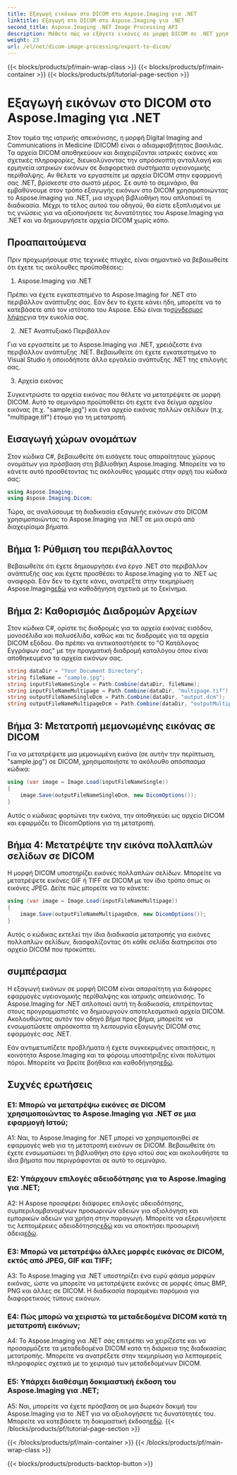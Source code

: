 ```yaml
---
title: Εξαγωγή εικόνων στο DICOM στο Aspose.Imaging για .NET
linktitle: Εξαγωγή στο DICOM στο Aspose.Imaging για .NET
second_title: Aspose.Imaging .NET Image Processing API
description: Μάθετε πώς να εξάγετε εικόνες σε μορφή DICOM σε .NET χρησιμοποιώντας το Aspose.Imaging. Μετατρέψτε ιατρικές εικόνες χωρίς κόπο.
weight: 23
url: /el/net/dicom-image-processing/export-to-dicom/
---
```


{{< blocks/products/pf/main-wrap-class >}}
{{< blocks/products/pf/main-container >}}
{{< blocks/products/pf/tutorial-page-section >}}

# Εξαγωγή εικόνων στο DICOM στο Aspose.Imaging για .NET

Στον τομέα της ιατρικής απεικόνισης, η μορφή Digital Imaging and Communications in Medicine (DICOM) είναι ο αδιαμφισβήτητος βασιλιάς. Τα αρχεία DICOM αποθηκεύουν και διαχειρίζονται ιατρικές εικόνες και σχετικές πληροφορίες, διευκολύνοντας την απρόσκοπτη ανταλλαγή και ερμηνεία ιατρικών εικόνων σε διαφορετικά συστήματα υγειονομικής περίθαλψης. Αν θέλετε να εργαστείτε με αρχεία DICOM στην εφαρμογή σας .NET, βρίσκεστε στο σωστό μέρος. Σε αυτό το σεμινάριο, θα εμβαθύνουμε στον τρόπο εξαγωγής εικόνων στο DICOM χρησιμοποιώντας το Aspose.Imaging για .NET, μια ισχυρή βιβλιοθήκη που απλοποιεί τη διαδικασία. Μέχρι το τέλος αυτού του οδηγού, θα είστε εξοπλισμένοι με τις γνώσεις για να αξιοποιήσετε τις δυνατότητες του Aspose.Imaging για .NET και να δημιουργήσετε αρχεία DICOM χωρίς κόπο.

## Προαπαιτούμενα

Πριν προχωρήσουμε στις τεχνικές πτυχές, είναι σημαντικό να βεβαιωθείτε ότι έχετε τις ακόλουθες προϋποθέσεις:

1. Aspose.Imaging για .NET

 Πρέπει να έχετε εγκατεστημένο το Aspose.Imaging for .NET στο περιβάλλον ανάπτυξης σας. Εάν δεν το έχετε κάνει ήδη, μπορείτε να το κατεβάσετε από τον ιστότοπο του Aspose. Εδώ είναι το[σύνδεσμος λήψης](https://releases.aspose.com/imaging/net/)για την ευκολία σας.

2. .NET Αναπτυξιακό Περιβάλλον

Για να εργαστείτε με το Aspose.Imaging για .NET, χρειάζεστε ένα περιβάλλον ανάπτυξης .NET. Βεβαιωθείτε ότι έχετε εγκατεστημένο το Visual Studio ή οποιοδήποτε άλλο εργαλείο ανάπτυξης .NET της επιλογής σας.

3. Αρχεία εικόνας

Συγκεντρώστε τα αρχεία εικόνας που θέλετε να μετατρέψετε σε μορφή DICOM. Αυτό το σεμινάριο προϋποθέτει ότι έχετε ένα δείγμα αρχείου εικόνας (π.χ. "sample.jpg") και ένα αρχείο εικόνας πολλών σελίδων (π.χ. "multipage.tif") έτοιμο για τη μετατροπή.

## Εισαγωγή χώρων ονομάτων

Στον κώδικα C#, βεβαιωθείτε ότι εισάγετε τους απαραίτητους χώρους ονομάτων για πρόσβαση στη βιβλιοθήκη Aspose.Imaging. Μπορείτε να το κάνετε αυτό προσθέτοντας τις ακόλουθες γραμμές στην αρχή του κώδικά σας:

```csharp
using Aspose.Imaging;
using Aspose.Imaging.Dicom;
```

Τώρα, ας αναλύσουμε τη διαδικασία εξαγωγής εικόνων στο DICOM χρησιμοποιώντας το Aspose.Imaging για .NET σε μια σειρά από διαχειρίσιμα βήματα.

## Βήμα 1: Ρύθμιση του περιβάλλοντος

 Βεβαιωθείτε ότι έχετε δημιουργήσει ένα έργο .NET στο περιβάλλον ανάπτυξής σας και έχετε προσθέσει το Aspose.Imaging για το .NET ως αναφορά. Εάν δεν το έχετε κάνει, ανατρέξτε στην τεκμηρίωση Aspose.Imaging[εδώ](https://reference.aspose.com/imaging/net/) για καθοδήγηση σχετικά με το ξεκίνημα.

## Βήμα 2: Καθορισμός Διαδρομών Αρχείων

Στον κώδικα C#, ορίστε τις διαδρομές για τα αρχεία εικόνας εισόδου, μονοσέλιδα και πολυσέλιδα, καθώς και τις διαδρομές για τα αρχεία DICOM εξόδου. Θα πρέπει να αντικαταστήσετε το "Ο Κατάλογος Εγγράφων σας" με την πραγματική διαδρομή καταλόγου όπου είναι αποθηκευμένα τα αρχεία εικόνων σας.

```csharp
string dataDir = "Your Document Directory";
string fileName = "sample.jpg";
string inputFileNameSingle = Path.Combine(dataDir, fileName);
string inputFileNameMultipage = Path.Combine(dataDir, "multipage.tif");
string outputFileNameSingleDcm = Path.Combine(dataDir, "output.dcm");
string outputFileNameMultipageDcm = Path.Combine(dataDir, "outputMultipage.dcm");
```

## Βήμα 3: Μετατροπή μεμονωμένης εικόνας σε DICOM

Για να μετατρέψετε μια μεμονωμένη εικόνα (σε αυτήν την περίπτωση, "sample.jpg") σε DICOM, χρησιμοποιήστε το ακόλουθο απόσπασμα κώδικα:

```csharp
using (var image = Image.Load(inputFileNameSingle))
{
    image.Save(outputFileNameSingleDcm, new DicomOptions());
}
```

Αυτός ο κώδικας φορτώνει την εικόνα, την αποθηκεύει ως αρχείο DICOM και εφαρμόζει το DicomOptions για τη μετατροπή.

## Βήμα 4: Μετατρέψτε την εικόνα πολλαπλών σελίδων σε DICOM

Η μορφή DICOM υποστηρίζει εικόνες πολλαπλών σελίδων. Μπορείτε να μετατρέψετε εικόνες GIF ή TIFF σε DICOM με τον ίδιο τρόπο όπως οι εικόνες JPEG. Δείτε πώς μπορείτε να το κάνετε:

```csharp
using (var image = Image.Load(inputFileNameMultipage))
{
    image.Save(outputFileNameMultipageDcm, new DicomOptions());
}
```

Αυτός ο κώδικας εκτελεί την ίδια διαδικασία μετατροπής για εικόνες πολλαπλών σελίδων, διασφαλίζοντας ότι κάθε σελίδα διατηρείται στο αρχείο DICOM που προκύπτει.

## συμπέρασμα

Η εξαγωγή εικόνων σε μορφή DICOM είναι απαραίτητη για διάφορες εφαρμογές υγειονομικής περίθαλψης και ιατρικής απεικόνισης. Το Aspose.Imaging for .NET απλοποιεί αυτή τη διαδικασία, επιτρέποντας στους προγραμματιστές να δημιουργούν αποτελεσματικά αρχεία DICOM. Ακολουθώντας αυτόν τον οδηγό βήμα προς βήμα, μπορείτε να ενσωματώσετε απρόσκοπτα τη λειτουργία εξαγωγής DICOM στις εφαρμογές σας .NET.

 Εάν αντιμετωπίζετε προβλήματα ή έχετε συγκεκριμένες απαιτήσεις, η κοινότητα Aspose.Imaging και τα φόρουμ υποστήριξης είναι πολύτιμοι πόροι. Μπορείτε να βρείτε βοήθεια και καθοδήγηση[εδώ](https://forum.aspose.com/).

## Συχνές ερωτήσεις

### Ε1: Μπορώ να μετατρέψω εικόνες σε DICOM χρησιμοποιώντας το Aspose.Imaging για .NET σε μια εφαρμογή Ιστού;

A1: Ναι, το Aspose.Imaging for .NET μπορεί να χρησιμοποιηθεί σε εφαρμογές web για τη μετατροπή εικόνων σε DICOM. Βεβαιωθείτε ότι έχετε ενσωματώσει τη βιβλιοθήκη στο έργο ιστού σας και ακολουθήστε τα ίδια βήματα που περιγράφονται σε αυτό το σεμινάριο.

### Ε2: Υπάρχουν επιλογές αδειοδότησης για το Aspose.Imaging για .NET;

A2: Η Aspose προσφέρει διάφορες επιλογές αδειοδότησης, συμπεριλαμβανομένων προσωρινών αδειών για αξιολόγηση και εμπορικών αδειών για χρήση στην παραγωγή. Μπορείτε να εξερευνήσετε τις λεπτομέρειες αδειοδότησης[εδώ](https://purchase.aspose.com/buy) και να αποκτήσει προσωρινή άδεια[εδώ](https://purchase.aspose.com/temporary-license/).

### Ε3: Μπορώ να μετατρέψω άλλες μορφές εικόνας σε DICOM, εκτός από JPEG, GIF και TIFF;

A3: Το Aspose.Imaging για .NET υποστηρίζει ένα ευρύ φάσμα μορφών εικόνας, ώστε να μπορείτε να μετατρέψετε εικόνες σε μορφές όπως BMP, PNG και άλλες σε DICOM. Η διαδικασία παραμένει παρόμοια για διαφορετικούς τύπους εικόνων.

### Ε4: Πώς μπορώ να χειριστώ τα μεταδεδομένα DICOM κατά τη μετατροπή εικόνων;

A4: Το Aspose.Imaging για .NET σάς επιτρέπει να χειρίζεστε και να προσαρμόζετε τα μεταδεδομένα DICOM κατά τη διάρκεια της διαδικασίας μετατροπής. Μπορείτε να ανατρέξετε στην τεκμηρίωση για λεπτομερείς πληροφορίες σχετικά με το χειρισμό των μεταδεδομένων DICOM.

### Ε5: Υπάρχει διαθέσιμη δοκιμαστική έκδοση του Aspose.Imaging για .NET;

 A5: Ναι, μπορείτε να έχετε πρόσβαση σε μια δωρεάν δοκιμή του Aspose.Imaging για το .NET για να αξιολογήσετε τις δυνατότητές του. Μπορείτε να κατεβάσετε τη δοκιμαστική έκδοση[εδώ](https://releases.aspose.com/).
{{< /blocks/products/pf/tutorial-page-section >}}

{{< /blocks/products/pf/main-container >}}
{{< /blocks/products/pf/main-wrap-class >}}

{{< blocks/products/products-backtop-button >}}
